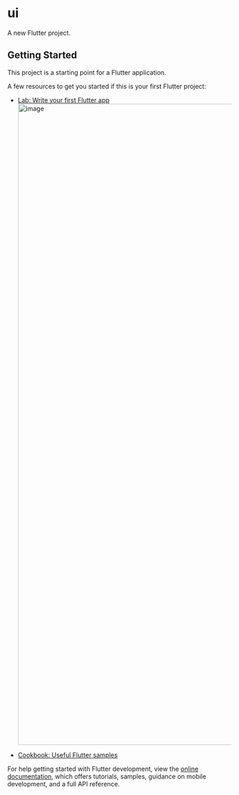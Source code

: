 # ui

A new Flutter project.

## Getting Started

This project is a starting point for a Flutter application.

A few resources to get you started if this is your first Flutter project:

- [Lab: Write your first Flutter app](https://docs.flutter.dev/get-started/codelab)<img width="1440" alt="image" src="https://user-images.githubusercontent.com/118123530/211192708-7396a20a-c0e7-48a1-aff6-be9ab42cbdd9.png">

- [Cookbook: Useful Flutter samples](https://docs.flutter.dev/cookbook)

For help getting started with Flutter development, view the
[online documentation](https://docs.flutter.dev/), which offers tutorials,
samples, guidance on mobile development, and a full API reference.
